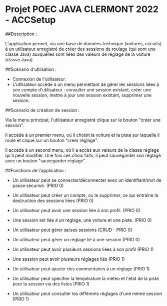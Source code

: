 # Projet POEC JAVA CLERMONT 2022 - ACCSetup

##Description :

L'application permet, via une base de données technique (voitures, circuits) à un utilisateur enregistré de créer des sessions de roulage (qui sont une classe Java)
auxquelles sont liées des valeurs de réglage de la voiture (classe Java).

##Scénario d'utilisation :

- Connexion de l'utilisateur.
- L'utilisateur accède à un menu permettant de gérer les sessions liées à son compte d'utilisateur : consulter une session existant, créer une nouvelle session, mettre à jour une session existant, supprimer une session.

##Scénario de création de session :

Via le menu principal, l'utilisateur enregistré clique sur le bouton "créer une session".

Il accède à un premier menu, où il choisit la voiture et la piste sur laquelle il roule et clique sur un bouton "créer réglage".

Il accède à un second menu, où il a accès aux valeurs de la classe réglage qu'il peut modifier. Une foix ces choix faits, il peut sauvegarder son réglage avec un bouton "sauvegarder réglage".

##Fonctions de l'application :

- Un utilisateur peut se connecter/déconnecter avec un identifiant/mot de passe sécurisé. (PRIO 0)

- Un utilisateur peut créer un compte, ou le supprimer, ce qui entraîne la destruction des sessions liées (PRIO 0)

- Un utilisateur peut avoir une session liée à son profil. (PRIO 0)

- Une session est liée à un réglage, une voiture et une piste. (PRIO 0)

- Un utilisateur peut gérer sa/ses sessions (CRUD - PRIO 0)

- Un utilisateur peut gérer un réglage lié à une session (PRIO 0)

- Un utilisateur peut avoir plusieurs sessions liées à son profil (PRIO 1)

- Une session peut avoir plusieurs réglages liés (PRIO 1)

- Un utilisateur peut ajouter des commentaires à un réglage (PRIO 1)

- Un utilisateur peut spécifier la température la météo et l'état de la piste pour la session via des listes (PRIO 1)

- Un utilisateur peut consulter les différents réglages d'une même session (PRIO 1)
